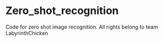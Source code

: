 # Zero_shot_recognition
Code for zero shot image recognition. All rights belong to team LabyrinthChicken
